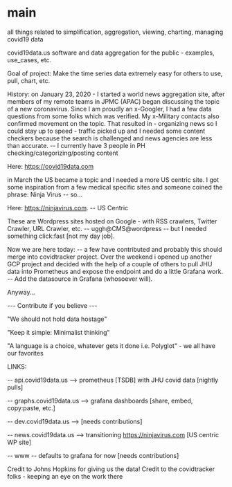 # main
all things related to simplification, aggregation, viewing, charting, managing covid19 data

covid19data.us
software and data aggregation for the public - examples, use_cases, etc.

Goal of project: Make the time series data extremely easy for others to use, pull, chart, etc.

History: on January 23, 2020 - I started a world news aggregation site, after members of my remote teams in JPMC (APAC) began discussing the topic of a new coronavirus. Since I am proudly an x-Googler, I had a few data questions from some folks which was verified. My x-Military contacts also confirmed movement on the topic. That resulted in - organizing news so I could stay up to speed - traffic picked up and I needed some content checkers because the search is challenged and news agencies are less than accurate. -- I currently have 3 people in PH checking/categorizing/posting content

Here: https://covid19data.com

in March the US became a topic and I needed a more US centric site. I got some inspiration from a few medical specific sites and someone coined the phrase: Ninja Virus -- so...

Here: https://ninjavirus.com. -- US Centric

These are Wordpress sites hosted on Google - with RSS crawlers, Twitter Crawler, URL Crawler, etc. -- uggh@CMS@wordpress -- but I needed something click:fast [not my day job].

Now we are here today: -- a few have contributed and probably this should merge into covidtracker project. Over the weekend i opened up another GCP project and decided with the help of a couple of others to pull JHU data into Prometheus and expose the endpoint and do a little Grafana work. -- Add the datasource in Grafana (whosoever will).

Anyway...

--- Contribute if you believe ---

"We should not hold data hostage"

"Keep it simple: Minimalist thinking"

"A language is a choice, whatever gets it done i.e. Polyglot" - we all have our favorites

LINKS:

-- api.covid19data.us --> prometheus [TSDB] with JHU covid data [nightly pulls]

-- graphs.covid19data.us --> grafana dashboards [share, embed, copy:paste, etc.]

-- dev.covid19data.us --> [needs contributions]

-- news.covid19data.us --> transitioning https://ninjavirus.com [US centric WP site]

-- www -- defaults to grafana for now [needs contributions]

Credit to Johns Hopkins for giving us the data! Credit to the covidtracker folks - keeping an eye on the work there
